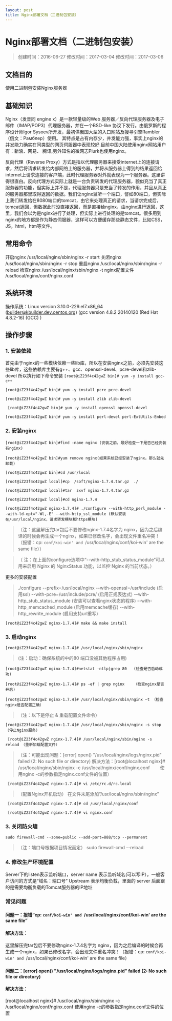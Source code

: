 ```yaml
---
layout: post
title: Nginx部署文档（二进制包安装）
---
```



# Nginx部署文档（二进制包安装）
> 创建时间：2016-06-27
> 修改时间：2017-03-04 
> 修改时间：2017-03-06

## 文档目的
使用二进制包安装Nginx服务器

## 基础知识
Nginx（发音同 engine x）是一款轻量级的Web 服务器／反向代理服务器及电子邮件（IMAP/POP3）代理服务器，并在一个BSD-like 协议下发行。由俄罗斯的程序设计师Igor Sysoev所开发，最初供俄国大型的入口网站及搜寻引擎Rambler（俄文：Рамблер）使用。 其特点是占有内存少，并发能力强，事实上nginx的并发能力确实在同类型的网页伺服器中表现较好.目前中国大陆使用nginx网站用户有：新浪、网易、 腾讯,另外知名的微网志Plurk也使用nginx。

反向代理（Reverse Proxy）方式是指以代理服务器来接受internet上的连接请求，然后将请求转发给内部网络上的服务器，并将从服务器上得到的结果返回给internet上请求连接的客户端，此时代理服务器对外就表现为一个服务器。这里讲得很直白。反向代理方式实际上就是一台负责转发的代理服务器，貌似充当了真正服务器的功能，但实际上并不是，代理服务器只是充当了转发的作用，并且从真正的服务器那里取得返回的数据。我们让nginx监听一个端口，譬如80端口，但实际上我们转发给在8080端口的tomcat，由它来处理真正的请求，当请求完成后，tomcat返回，但数据此时没直接返回，而是直接给nginx，由nginx进行返回，这里，我们会以为是nginx进行了处理，但实际上进行处理的是tomcat。很多用到nginx的地方都是作为静态伺服器，这样可以方便缓存那些静态文件，比如CSS，JS，html，htm等文件。

## 常用命令
开启nginx	/usr/local/nginx/sbin/nginx -r start
关闭nginx	/usr/local/nginx/sbin/nginx -r stop
重启nginx 	/usr/local/nginx/sbin/nginx -r reload
检查nginx	/usr/local/nginx/sbin/nginx -t
nginx配置文件	/usr/local/nginx/conf/nginx.conf
	

## 系统环境
操作系统：Linux version 3.10.0-229.el7.x86_64 (builder@kbuilder.dev.centos.org) (gcc version 4.8.2 20140120 (Red Hat 4.8.2-16) (GCC) )



## 操作步骤
### 1. 安装依赖
首先由于nginx的一些模块依赖一些lib库，所以在安装nginx之前，必须先安装这些lib库，这些依赖库主要有g++、gcc、openssl-devel、pcre-devel和zlib-devel 所以执行如下命令安装
```[root@iZ23f4c42gwZ bin]# yum -y install gcc-c++```

```[root@iZ23f4c42gwZ bin]# yum -y install pcre pcre-devel```

```[root@iZ23f4c42gwZ bin]# yum -y install zlib zlib-devel```

``` [root@iZ23f4c42gwZ bin]# yum -y install openssl openssl-devel```

```[root@iZ23f4c42gwZ bin]# yum -y install perl-devel perl-ExtUtils-Embed```

### 2. 安装nginx
```[root@iZ23f4c42gwZ bin]#find -name nginx (安装之前，最好检查一下是否已经安装有nginx)```

```[root@iZ23f4c42gwZ bin]#yum remove nginx(如果系统已经安装了nginx，那么就先卸载)```

```[root@iZ23f4c42gwZ bin]#cd /usr/local```

```[root@iZ23f4c42gwZ local]#cp  /soft/nginx-1.7.4.tar.gz  ./```

```[root@iZ23f4c42gwZ local]#tar  zxvf nginx-1.7.4.tar.gz```

```[root@iZ23f4c42gwZ local]#cd nginx-1.7.4```

```[root@iZ23f4c42gwZ nginx-1.7.4]# ./configure --with-http_perl_module --with-ld-opt="-Wl,-E" --with-http_ssl_module (默认安装在/usr/local/nginx，请求转发模块和https模块)```

>（注：这里解压完tar包后不要修改nginx-1.7.4名字为 nginx，因为之后编译的时候会再生成一个nginx，如果已修改名字，会出现文件重名冲突！（报错：cp: `conf/koi-win' and `/usr/local/nginx/conf/koi-win' are the same file））

>（ 注：在上面的configure选项中“--with-http_stub_status_module”可以用来启用 Nginx 的 NginxStatus 功能，以监控 Nginx 的当前状态。）

更多的安装配置 
>./configure --prefix=/usr/local/nginx 
--with-openssl=/usr/include (启用ssl) 
--with-pcre=/usr/include/pcre/ (启用正规表达式) 
--with-http_stub_status_module (安装可以查看nginx状态的程序) 
--with-http_memcached_module (启用memcache缓存) 
--with-http_rewrite_module (启用支持url重写)
  
```[root@iZ23f4c42gwZ nginx-1.7.4]# make && make install```

### 3. 启动nginx
```[root@iZ23f4c42gwZ nginx-1.7.4]# /usr/local/nginx/sbin/nginx ```
>(注：启动：确保系统的中的80 端口没被其他程序占用)

```[root@iZ23f4c42gwZ nginx-1.7.4]#netstat -ntlp|grep 80   (检查是否启动成功)```

```[root@iZ23f4c42gwZ nginx-1.7.4]# ps -ef | grep nginx    （检查nginx是否开启)```

```[root@iZ23f4c42gwZ nginx-1.7.4]# /usr/local/nginx/sbin/nginx –t （检查nginx是否配置正确）```

> （注：以下是停止 & 重载配置文件命令）

```[root@iZ23f4c42gwZ nginx-1.7.4]# /usr/local/nginx/sbin/nginx -s stop （停止Nginx服务）```

``` [root@iZ23f4c42gwZ nginx-1.7.4]# /usr/local/nginx/sbin/nginx -s reload （重新加载配置文件）```
 
>（注：可能出现问题：[error] open() "/usr/local/nginx/logs/nginx.pid" failed (2: No such file or directory)
解决方法：[root@localhost nginx]# /usr/local/nginx/sbin/nginx -c /usr/local/nginx/conf/nginx.conf
　　使用nginx -c的参数指定nginx.conf文件的位置）
 
``` [root@iZ23f4c42gwZ nginx-1.7.4]# vi /etc/rc.d/rc.local```
>（配置Nginx开机启动）
在文件末尾添加“/usr/local/nginx/sbin/nginx”
 
``` [root@iZ23f4c42gwZ nginx-1.7.4]# cd /usr/local/nginx/conf```

``` [root@iZ23f4c42gwZ nginx-1.7.4]# vi nginx.conf```
  

### 3. 关闭防火墙

``` sudo firewall-cmd --zone=public --add-port=888/tcp --permanent  ```
>（注：端口号根据项目情况而定）
sudo firewall-cmd --reload


### 4. 修改生产环境配置

Server下的listen表示监听端口，server name 表示监听域名(可以写IP），一般客户访问的方式是“域名：端口号”
Upstream 表示均衡负载，里面的 server 后面跟的是需要均衡负载的Tomcat服务器的IP地址




### 常见问题
#### 问题一：报错“cp: `conf/koi-win' and `/usr/local/nginx/conf/koi-win' are the same file”


#### 解决方法：

这里解压完tar包后不要修改nginx-1.7.4名字为 nginx，因为之后编译的时候会再生成一个nginx，如果已修改名字，会出现文件重名冲突！（报错：cp: `conf/koi-win' and `/usr/local/nginx/conf/koi-win' are the same file）



#### 问题二：[error] open() "/usr/local/nginx/logs/nginx.pid" failed (2: No such file or directory)
#### 解决方法：
[root@localhost nginx]# /usr/local/nginx/sbin/nginx -c /usr/local/nginx/conf/nginx.conf    使用nginx -c的参数指定nginx.conf文件的位置


